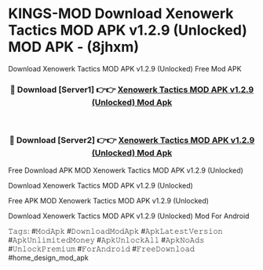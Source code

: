 # KINGS-MOD Download Xenowerk Tactics MOD APK v1.2.9 (Unlocked) MOD APK - (8jhxm)
Download Xenowerk Tactics MOD APK v1.2.9 (Unlocked) Free Mod APK

<div align="center">
<h3>🔴 Download [Server1] 👉👉 <a href="https://apk-comot.site?title=Xenowerk_Tactics_MOD_APK_v1.2.9_(Unlocked)">Xenowerk Tactics MOD APK v1.2.9 (Unlocked) Mod Apk</a></h3><br>

<h3>🔴 Download [Server2] 👉👉 <a href="https://apk-comot.site?title=Xenowerk_Tactics_MOD_APK_v1.2.9_(Unlocked)">Xenowerk Tactics MOD APK v1.2.9 (Unlocked) Mod Apk</a></h3>
</div>


Free Download APK MOD Xenowerk Tactics MOD APK v1.2.9 (Unlocked)

Download Xenowerk Tactics MOD APK v1.2.9 (Unlocked) 

Free APK MOD Xenowerk Tactics MOD APK v1.2.9 (Unlocked) 

Download Xenowerk Tactics MOD APK v1.2.9 (Unlocked) Mod For Android

𝚃𝚊𝚐𝚜: #𝙼𝚘𝚍𝙰𝚙𝚔 #𝙳𝚘𝚠𝚗𝚕𝚘𝚊𝚍𝙼𝚘𝚍𝙰𝚙𝚔 #𝙰𝚙𝚔𝙻𝚊𝚝𝚎𝚜𝚝𝚅𝚎𝚛𝚜𝚒𝚘𝚗 #𝙰𝚙𝚔𝚄𝚗𝚕𝚒𝚖𝚒𝚝𝚎𝚍𝙼𝚘𝚗𝚎𝚢 #𝙰𝚙𝚔𝚄𝚗𝚕𝚘𝚌𝚔𝙰𝚕𝚕 #𝙰𝚙𝚔𝙽𝚘𝙰𝚍𝚜 #𝚄𝚗𝚕𝚘𝚌𝚔𝙿𝚛𝚎𝚖𝚒𝚞𝚖 #𝙵𝚘𝚛𝙰𝚗𝚍𝚛𝚘𝚒𝚍 #𝙵𝚛𝚎𝚎𝙳𝚘𝚠𝚗𝚕𝚘𝚊𝚍 #home_design_mod_apk